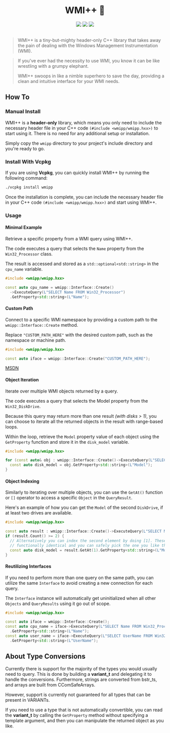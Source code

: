 <h1 align="center">WMI++ 🤕</h1>

<div align="center">
  <img src="https://img.shields.io/badge/c%2B%2B-17+-orange"/>
  <img src="https://img.shields.io/badge/license-MIT-blue.svg"/>
  <img src="https://repology.org/badge/version-for-repo/vcpkg/wmipp.svg"/>
</div>

<br>

> WMI++ is a tiny-but-mighty header-only C++ library that takes away the pain of dealing with the Windows Management Instrumentation (WMI).

> If you've ever had the necessity to use WMI, you know it can be like wrestling with a grumpy elephant.
> 
> WMI++ swoops in like a nimble superhero to save the day, providing a clean and intuitive interface for your WMI needs.

## How To

### Manual Install

WMI++ is a __header-only__ library, which means you only need to include the necessary header file in your C++ code
`(#include <wmipp/wmipp.hxx>)` to start using it. There is no need for any additional setup or installation.

Simply copy the `wmipp` directory to your project's include directory and you're ready to go.

### Install With Vcpkg

If you are using __Vcpkg__, you can quickly install WMI++ by running the following command:

```sh
./vcpkg install wmipp
```

Once the installation is complete, you can include the necessary header file in your C++ code
`(#include <wmipp/wmipp.hxx>)` and start using WMI++.

### Usage

#### Minimal Example

Retrieve a specific property from a WMI query using WMI++.

The code executes a query that selects the `Name` property from the `Win32_Processor` class.

The result is accessed and stored as a `std::optional<std::string>` in the `cpu_name` variable.

```cpp
#include <wmipp/wmipp.hxx>

const auto cpu_name = wmipp::Interface::Create()
  ->ExecuteQuery(L"SELECT Name FROM Win32_Processor")
  .GetProperty<std::string>(L"Name");
```

#### Custom Path

Connect to a specific WMI namespace by providing a custom path to the `wmipp::Interface::Create` method.

Replace `"CUSTOM_PATH_HERE"` with the desired custom path, such as the namespace or machine path.

```cpp
#include <wmipp/wmipp.hxx>

const auto iface = wmipp::Interface::Create("CUSTOM_PATH_HERE");
```

[MSDN](https://learn.microsoft.com/en-us/windows/win32/wmisdk/describing-the-location-of-a-wmi-object)

#### Object Iteration

Iterate over multiple WMI objects returned by a query.

The code executes a query that selects the Model property from the `Win32_DiskDrive`.

Because this query may return more than one result _(with disks > 1)_, you can choose to iterate
all the returned objects in the result with range-based loops.

Within the loop, retrieve the `Model` property value of each object using the `GetProperty` function and store it in the `disk_model` variable.

```cpp
#include <wmipp/wmipp.hxx>

for (const auto& obj : wmipp::Interface::Create()->ExecuteQuery(L"SELECT Model FROM Win32_DiskDrive")) {
  const auto disk_model = obj.GetProperty<std::string>(L"Model");
}
```

#### Object Indexing

Similarly to iterating over multiple objects, you can use the `GetAt()` function or `[]` operator to access a
specific `Object` in the `QueryResult`.

Here's an example of how you can get the `Model` of the second `DiskDrive`, if at least two drives are
available.

```cpp
#include <wmipp/wmipp.hxx>

const auto result : wmipp::Interface::Create()->ExecuteQuery(L"SELECT Model FROM Win32_DiskDrive");
if (result.Count() >= 2) {
  // Alternatively you can index the second element by doing [1]. These two operations are
  // functionally identical and you can safely pick the one you like the most.
  const auto disk_model = result.GetAt(1).GetProperty<std::string>(L"Model");
}
```

#### Reutilizing Interfaces

If you need to perform more than one query on the same path, you can utilize the same `Interface` to avoid creating
a new connection for each query.

The `Interface` instance will automatically get uninitialized when all other `Objects` and `QueryResults`
using it go out of scope.

```cpp
#include <wmipp/wmipp.hxx>

const auto iface = wmipp::Interface::Create();
const auto cpu_name = iface->ExecuteQuery(L"SELECT Name FROM Win32_Processor")
  .GetProperty<std::string>(L"Name");
const auto user_name = iface->ExecuteQuery(L"SELECT UserName FROM Win32_ComputerSystem")
  .GetProperty<std::string>(L"UserName");
```



## About Type Conversions

Currently there is support for the majority of the types you would usually need to query.
This is done by building a __variant_t__ and delegating it to handle the conversions.
Furthermore, strings are converted from bstr_ts, and arrays are built from CComSafeArrays.

However, support is currently not guaranteed for all types that can be present in VARIANTs.

If you need to use a type that is not automatically convertible, you can read the __variant_t__
by calling the `GetProperty` method without specifying a template argument, and then you
can manipulate the returned object as you like.

